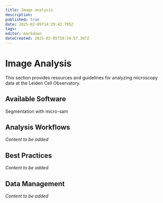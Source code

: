 ```yaml
---
title: Image analysis
description: 
published: true
date: 2025-02-05T14:29:42.795Z
tags: 
editor: markdown
dateCreated: 2025-02-05T10:34:57.387Z
---
```


# Image Analysis

This section provides resources and guidelines for analyzing microscopy data at the Leiden Cell Observatory.

## Available Software

Segmentation with micro-sam

## Analysis Workflows

*Content to be added*

## Best Practices

*Content to be added*

## Data Management

*Content to be added*